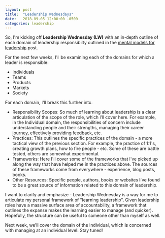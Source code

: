 ```yaml
---
layout: post
title:  "Leadership Wednesdays"
date:   2018-09-05 12:00:00 -0500
categories: leadership
---
```


So, I'm kicking off **Leadership Wednesday (LW)** with an in-depth outline of each domain of leadership responsibilty outlined in the [mental models for leadership](http://tarunsachdeva.com/blog/leadership/2018/08/29/mental-models-for-leadership.html) post.

For the next few weeks, I'll be examining each of the domains for which a leader is responsible:
* Individuals 
* Teams 
* Products
* Markets
* Society

For each domain, I'll break this further into:

* Responsibility Scopes: So much of learning about leadership is a clear articulation of the scope of the role, which I'll cover here. For example, in the Individual domain, the responsibilities of concern include understanding people and their strengths, managing their career journey, effectively providing feedback, etc.
* Practices: This outlines the specific practices of the domain - a more tactical view of the previous section. For example, the practice of 1:1's, creating growth plans, how to fire people - etc. Some of these are battle tested, others are somewhat experimental.
* Frameworks: Here I'll cover some of the frameworks that I've picked up along the way that have helped me in the practices above. The sources of these frameworks come from everywhere - experience, blog posts, books.
* Other Resources: Specific people, authors, books or websites I've found to be a great source of information related to this domain of leadership.

I want to clarify and emphasize - Leadership Wednesday is a way for me to articulate my personal framework of "learning leadership". Given leadership roles have a massive surface area of accountability, a framework that outlines the expanse makes the learning easier to manage (and quicker). Hopefully, the structure can be useful to someone other than myself as well. 

Next week, we'll cover the domain of the Individual, which is concerned with managing at an individual level. Stay tuned!
